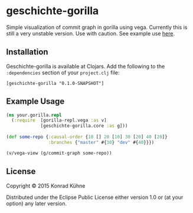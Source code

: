 # geschichte-gorilla

Simple visualization of commit graph in gorilla using vega. Currently this is still a very unstable version. Use with caution.
See example use [here](http://viewer.gorilla-repl.org/view.html?source=github&user=kordano&repo=geschichte-example&path=ggexample.clj).

## Installation
Geschichte-gorilla is available at Clojars. Add the following to the `:dependencies` section of your `project.clj` file:

```
[geschichte-gorilla "0.1.0-SNAPSHOT"]
```

## Example Usage

```clojure
(ns your.gorilla.repl 
  (:require  [gorilla-repl.vega :as v]
             [geschichte-gorilla.core :as g]))
             
(def some-repo {:causal-order {10 [] 20 [10] 30 [20] 40 [20]} 
                :branches {"master" #{30} "dev" #{40}}})

(v/vega-view (g/commit-graph some-repo))                
```


## License

Copyright © 2015 Konrad Kühne

Distributed under the Eclipse Public License either version 1.0 or (at
your option) any later version.

